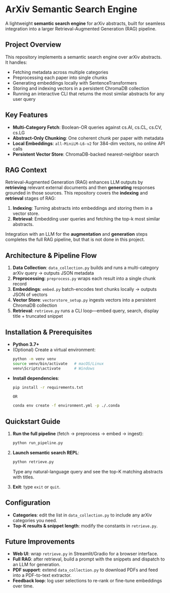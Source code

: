 # ArXiv Semantic Search Engine

A lightweight **semantic search engine** for arXiv abstracts, built for seamless integration into a larger Retrieval-Augmented Generation (RAG) pipeline.

## Project Overview

This repository implements a semantic search engine over arXiv abstracts. It handles:

-   Fetching metadata across multiple categories
-   Preprocessing each paper into single chunks
-   Generating embeddings locally with SentenceTransformers
-   Storing and indexing vectors in a persistent ChromaDB collection
-   Running an interactive CLI that returns the most similar abstracts for any user query

## Key Features

-   **Multi-Category Fetch**: Boolean-OR queries against cs.AI, cs.CL, cs.CV, cs.LG
-   **Abstract-Only Chunking**: One coherent chunk per paper with metadata
-   **Local Embeddings**: `all-MiniLM-L6-v2` for 384-dim vectors, no online API calls
-   **Persistent Vector Store**: ChromaDB-backed nearest-neighbor search

## RAG Context

Retrieval-Augmented Generation (RAG) enhances LLM outputs by **retrieving** relevant external documents and then **generating** responses grounded in those sources. This repository covers the **indexing** and **retrieval** stages of RAG:

1. **Indexing**: Turning abstracts into embeddings and storing them in a vector store.
2. **Retrieval**: Embedding user queries and fetching the top-k most similar abstracts.

Integration with an LLM for the **augmentation** and **generation** steps completes the full RAG pipeline, but that is not done in this project.

## Architecture & Pipeline Flow

1. **Data Collection**: `data_collection.py` builds and runs a multi-category arXiv query → outputs JSON metadata
2. **Preprocessing**: `preprocess.py` wraps each result into a single chunk record
3. **Embeddings**: `embed.py` batch-encodes text chunks locally → outputs JSON of vectors
4. **Vector Store**: `vectorstore_setup.py` ingests vectors into a persistent ChromaDB collection
5. **Retrieval**: `retrieve.py` runs a CLI loop—embed query, search, display title + truncated snippet

## Installation & Prerequisites

-   **Python 3.7+**
-   (Optional) Create a virtual environment:
    ```bash
    python -m venv venv
    source venv/bin/activate   # macOS/Linux
    venv\Scripts\activate      # Windows
    ```

*   **Install dependencies**:

    ```bash
    pip install -r requirements.txt

    OR

    conda env create -f environment.yml -p ./.conda
    ```

## Quickstart Guide

1. **Run the full pipeline** (fetch → preprocess → embed → ingest):

    ```bash
    python run_pipeline.py
    ```

2. **Launch semantic search REPL**:

    ```bash
    python retrieve.py
    ```

    Type any natural-language query and see the top-K matching abstracts with titles.

3. **Exit**: type `exit` or `quit`.

## Configuration

-   **Categories**: edit the list in `data_collection.py` to include any arXiv categories you need.
-   **Top‐K results & snippet length**: modify the constants in `retrieve.py`.

## Future Improvements

-   **Web UI**: wrap `retrieve.py` in Streamlit/Gradio for a browser interface.
-   **Full RAG**: after retrieval, build a prompt with the snippets and dispatch to an LLM for generation.
-   **PDF support**: extend `data_collection.py` to download PDFs and feed into a PDF-to-text extractor.
-   **Feedback loop**: log user selections to re-rank or fine-tune embeddings over time.
